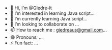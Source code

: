 - 👋 Hi, I’m @Giedre-lt
- 👀 I’m interested in learning Java script...
- 🌱 I’m currently learning Java script...
- 💞️ I’m looking to collaborate on ...
- 📫 How to reach me : giedreaus@gmail.com...
- 😄 Pronouns: ...
- ⚡ Fun fact: ...

<!---
Giedre-lt/Giedre-lt is a ✨ special ✨ repository because its `README.md` (this file) appears on your GitHub profile.
You can click the Preview link to take a look at your changes.
--->
